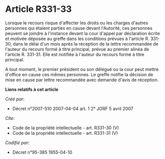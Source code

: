 # Article R331-33

Lorsque le recours risque d'affecter les droits ou les charges d'autres personnes qui étaient parties en cause devant
l'Autorité, ces personnes peuvent se joindre à l'instance devant la cour d'appel par déclaration écrite et motivée déposée au
greffe dans les conditions prévues à l'article R. 331-30, dans le délai d'un mois après la réception de la lettre recommandée
de l'auteur du recours formé à titre principal, prévue au premier alinéa de l'article R. 331-31. Elle est notifiée à l'auteur
du recours formé à titre principal.

A tout moment, le premier président ou son délégué ou la cour peut mettre d'office en cause ces mêmes personnes. Le greffe
notifie la décision de mise en cause par lettre recommandée avec demande d'avis de réception.

**Liens relatifs à cet article**

_Créé par_:

  - Décret n°2007-510 2007-04-04 art. 1 2° JORF 5 avril 2007

_Cite_:

  - Code de la propriété intellectuelle - art. R331-30 (V)
  - Code de la propriété intellectuelle - art. R331-31 (V)

_Codifié par_:

  - Décret n°95-385 1955-04-10
